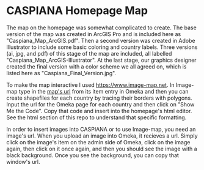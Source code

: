 # CASPIANA Homepage Map
The map on the homepage was somewhat complicated to create. The base version of the map was created in ArcGIS Pro and is included here as "Caspiana_Map_ArcGIS.pdf". Then a second version was created in Adobe Illustrator to include some basic coloring and country labels. Three versions (ai, jpg, and pdf) of this stage of the map are included, all labelled "Caspiana_Map_ArcGIS-Illustrator". At the last stage, our graphics designer created the final version with a color scheme we all agreed on, which is listed here as "Caspiana_Final_Version.jpg". 

To make the map interactive I used https://www.image-map.net. In Image-map type in the [map's url](https://s3.amazonaws.com/atg-prod-oaas-files/caspiana/original/e47a33a49d4272de783795ac2935fac8.jpg) from its item entry in Omeka and then you can create shapefiles for each country by tracing their borders with polygons. Input the url for the Omeka page for each country and then click on "Show Me the Code". Copy that code and insert into the homepage's html editor. See the html section of this repo to understand that specific formatting. 

In order to insert images into CASPIANA or to use Image-map, you need an image's url. When you upload an image into Omeka, it recieves a url. Simply click on the image's item on the admin side of Omeka, click on the image again, then click on it once again, and then you should see the image with a black background. Once you see the background, you can copy that window's url. 
